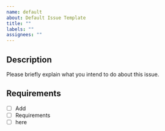 ```yaml
---
name: default
about: Default Issue Template
title: ""
labels: ""
assignees: ""
---
```


## Description

Please briefly explain what you intend to do about this issue.

## Requirements

- [ ] Add
- [ ] Requirements
- [ ] here
